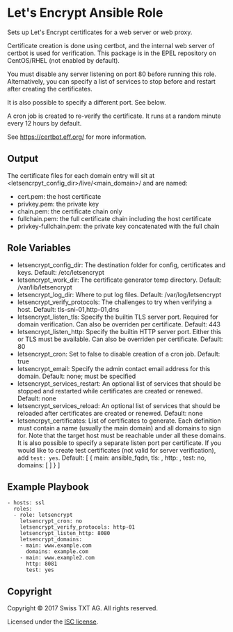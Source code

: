 Let's Encrypt Ansible Role
==========================

Sets up Let's Encrypt certificates for a web server or web proxy.

Certificate creation is done using certbot, and the internal web server of certbot is used for verification.
This package is in the EPEL repository on CentOS/RHEL (not enabled by default).

You must disable any server listening on port 80 before running this role.
Alternatively, you can specify a list of services to stop before and restart after creating the certificates.

It is also possible to specify a different port. See below.

A cron job is created to re-verify the certificate. It runs at a random minute every 12 hours by default.

See https://certbot.eff.org/ for more information.


Output
------

The certificate files for each domain entry will sit at <letsencrpyt_config_dir>/live/<main_domain>/ and are named:
* cert.pem: the host certificate
* privkey.pem: the private key
* chain.pem: the certificate chain only
* fullchain.pem: the full certificate chain including the host certificate
* privkey-fullchain.pem: the private key concatenated with the full chain


Role Variables
--------------

* letsencrypt_config_dir: The destination folder for config, certificates and keys. Default: /etc/letsencrypt
* letsencrypt_work_dir: The certificate generator temp directory. Default: /var/lib/letsencrypt
* letsencrypt_log_dir: Where to put log files. Default: /var/log/letsencrypt
* letsencrypt_verify_protocols: The challenges to try when verifying a host. Default: tls-sni-01,http-01,dns
* letsencrypt_listen_tls: Specify the builtin TLS server port. Required for domain verification. Can also be overriden per certificate. Default: 443
* letsencrypt_listen_http: Specify the builtin HTTP server port. Either this or TLS must be available. Can also be overriden per certificate. Default: 80
* letsencrypt_cron: Set to false to disable creation of a cron job. Default: true
* letsencrypt_email: Specify the admin contact email address for this domain. Default: none; must be specified
* letsencrypt_services_restart: An optional list of services that should be stopped and restarted while certificates are created or renewed. Default: none
* letsencrypt_services_reload: An optional list of services that should be reloaded after certificates are created or renewed. Default: none
* letsencrpyt_certificates: List of certificates to generate. Each definition must contain a name (usually the main domain) and all domains to sign for.
  Note that the target host must be reachable under all these domains.
  It is also possible to specify a separate listen port per certificate.
  If you would like to create test certificates (not valid for server verification), add `test: yes`.
  Default: [ { main: ansible_fqdn, tls: <undefined>, http: <undefined>, test: no, domains: [ ] } ]


Example Playbook
----------------

    - hosts: ssl
      roles:
      - role: letsencrypt
        letsencrypt_cron: no
        letsencrypt_verify_protocols: http-01
        letsencrypt_listen_http: 8080
        letsencrypt_domains:
        - main: www.example.com
          domains: example.com
        - main: www.example2.com
          http: 8081
          test: yes


Copyright
---------

Copyright © 2017 Swiss TXT AG.
All rights reserved.

Licensed under the [ISC license](https://opensource.org/licenses/ISC).
